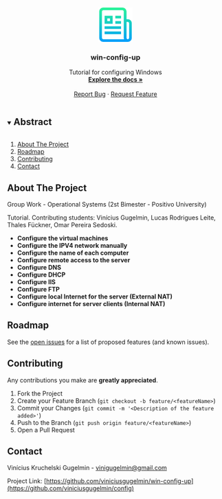 <p align="center">
  <a href="https://github.com/viniciusgugelmin/win-config-up">
    <img src="info/readme.png" alt="readme-logo" width="80" height="80">
  </a>

  <h3 align="center">win-config-up</h3>

  <p align="center">
    Tutorial for configuring Windows
    <br />
    <a href="https://github.com/viniciusgugelmin/win-config-up"><strong>Explore the docs »</strong></a>
    <br />
    <br />
    <!--
    <a href="https://github.com/viniciusgugelmin/win-config-up">View Demo</a>
    ·
    -->
    <a href="https://github.com/viniciusgugelmin/win-config-up/issues">Report Bug</a>
    ·
    <a href="https://github.com/viniciusgugelmin/win-config-up/issues">Request Feature</a>
  </p>
</p>


<details open="open">
  <summary><h2 style="display: inline-block">Abstract</h2></summary>
  <ol>
    <li>
      <a href="#about-the-project">About The Project</a>
    </li>
    <li><a href="#roadmap">Roadmap</a></li>
    <li><a href="#contributing">Contributing</a></li>
    <li><a href="#contact">Contact</a></li>
  </ol>
</details>



## About The Project
Group Work - Operational Systems
(2st Bimester - Positivo University)

Tutorial. Contributing students: Vinícius Gugelmin, Lucas Rodrigues Leite, Thales Fückner, Omar Pereira Sedoski.

<strong>
  <ul>
    <li>Configure the virtual machines</li>
    <li>Configure the IPV4 network manually</li>
    <li>Configure the name of each computer</li>
    <li>Configure remote access to the server</li>
    <li>Configure DNS</li>
    <li>Configure DHCP</li>
    <li>Configure IIS</li>
    <li>Configure FTP</li>
    <li>Configure local Internet for the server (External NAT)</li>
    <li>Configure internet for server clients (Internal NAT)</li>
  </ul>
</strong>
<!--<img src="info/demo.png" alt="readme-logo" width="80" height="80">-->


## Roadmap

See the [open issues](https://github.com/viniciusgugelmin/win-config-up/issues) for a list of proposed features (and known issues).



## Contributing

Any contributions you make are **greatly appreciated**.

1. Fork the Project
2. Create your Feature Branch (`git checkout -b feature/<featureName>`)
3. Commit your Changes (`git commit -m '<Description of the feature added>'`)
4. Push to the Branch (`git push origin feature/<featureName>`)
5. Open a Pull Request



## Contact

Vinícius Kruchelski Gugelmin - vinigugelmin@gmail.com

Project Link: [https://github.com/viniciusgugelmin/win-config-up](https://github.com/viniciusgugelmin/config)
